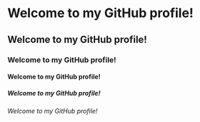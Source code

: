 # Welcome to my GitHub profile!
## Welcome to my GitHub profile!
### Welcome to my GitHub profile!
#### Welcome to my GitHub profile!
##### Welcome to my GitHub profile!
###### Welcome to my GitHub profile!
